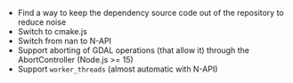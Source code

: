 - Find a way to keep the dependency source code out of the repository to reduce noise
- Switch to cmake.js
- Switch from nan to N-API
- Support aborting of GDAL operations (that allow it) through the AbortController (Node.js >= 15)
- Support `worker_threads` (almost automatic with N-API)
